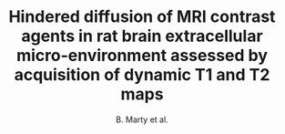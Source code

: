 ---
cat: ciel
subcat: neurophysics
bestof: false
author: B. Marty et al.
title: Hindered diffusion of MRI contrast agents in rat brain extracellular micro-environment assessed by acquisition of dynamic T1 and T2 maps
journal: Contrast Media \& Molecular Imaging
year: 2013
type: article
doi: 10.1002/cmmi.1489
---